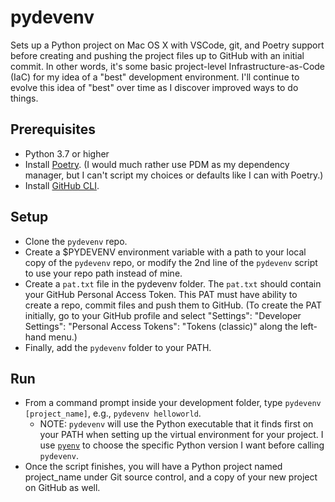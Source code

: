 # pydevenv
Sets up a Python project on Mac OS X with VSCode, git, and Poetry support before creating and pushing the project files up to GitHub with an initial commit. In other words, it's some basic project-level Infrastructure-as-Code (IaC) for my idea of a "best" development environment. I'll continue to evolve this idea of "best" over time as I discover improved ways to do things.

## Prerequisites
* Python 3.7 or higher
* Install [Poetry](https://python-poetry.org). (I would much rather use PDM as my dependency manager, but I can't script my choices or defaults like I can with Poetry.) 
* Install [GitHub CLI](https://cli.github.com). 

## Setup
* Clone the `pydevenv` repo. 
* Create a $PYDEVENV environment variable with a path to your local copy of the `pydevenv` repo, or modify the 2nd line of the `pydevenv` script to use your repo path instead of mine.
* Create a `pat.txt` file in the pydevenv folder. The `pat.txt` should contain your GitHub Personal Access Token. This PAT must have ability to create a repo, commit files and push them to GitHub. (To create the PAT initially, go to your GitHub profile and select "Settings": "Developer Settings": "Personal Access Tokens": "Tokens (classic)" along the left-hand menu.)
* Finally, add the `pydevenv` folder to your PATH.

## Run 
* From a command prompt inside your development folder, type `pydevenv [project_name]`, e.g., `pydevenv helloworld`.
  - NOTE: `pydevenv` will use the Python executable that it finds first on your PATH when setting up the virtual environment for your project. I use [`pyenv`](https://github.com/pyenv/pyenv) to choose the specific Python version I want before calling `pydevenv`. 
* Once the script finishes, you will have a Python project named project_name under Git source control, and a copy of your new project on GitHub as well.
